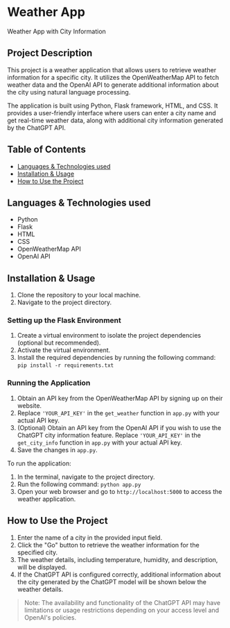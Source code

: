 # Weather App

Weather App with City Information

## Project Description

This project is a weather application that allows users to retrieve weather information for a specific city. It utilizes the OpenWeatherMap API to fetch weather data and the OpenAI API to generate additional information about the city using natural language processing.

The application is built using Python, Flask framework, HTML, and CSS. It provides a user-friendly interface where users can enter a city name and get real-time weather data, along with additional city information generated by the ChatGPT API.

## Table of Contents

- [Languages & Technologies used](#languages--technologies-used)
- [Installation & Usage](#installation--usage)
- [How to Use the Project](#how-to-use-the-project)

## Languages & Technologies used

- Python
- Flask
- HTML
- CSS
- OpenWeatherMap API
- OpenAI API

## Installation & Usage

1. Clone the repository to your local machine.
2. Navigate to the project directory.

### Setting up the Flask Environment

1. Create a virtual environment to isolate the project dependencies (optional but recommended).
2. Activate the virtual environment.
3. Install the required dependencies by running the following command: `pip install -r requirements.txt`


### Running the Application

1. Obtain an API key from the OpenWeatherMap API by signing up on their website.
2. Replace `'YOUR_API_KEY'` in the `get_weather` function in `app.py` with your actual API key.
3. (Optional) Obtain an API key from the OpenAI API if you wish to use the ChatGPT city information feature. Replace `'YOUR_API_KEY'` in the `get_city_info` function in `app.py` with your actual API key.
4. Save the changes in `app.py`.

To run the application:

1. In the terminal, navigate to the project directory.
2. Run the following command: `python app.py`
3. Open your web browser and go to `http://localhost:5000` to access the weather application.

## How to Use the Project

1. Enter the name of a city in the provided input field.
2. Click the "Go" button to retrieve the weather information for the specified city.
3. The weather details, including temperature, humidity, and description, will be displayed.
4. If the ChatGPT API is configured correctly, additional information about the city generated by the ChatGPT model will be shown below the weather details.


> Note: The availability and functionality of the ChatGPT API may have limitations or usage restrictions depending on your access level and OpenAI's policies.
